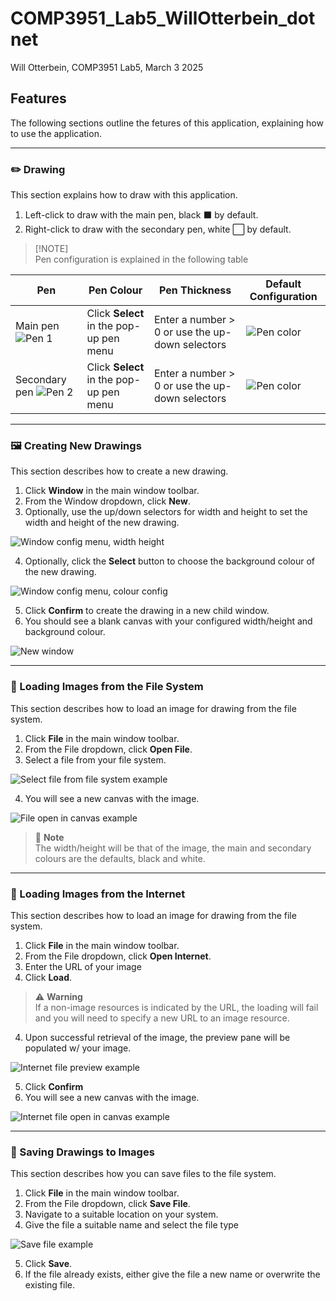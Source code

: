 # COMP3951_Lab5_WillOtterbein_dotnet
Will Otterbein, COMP3951 Lab5, March 3 2025

## Features
The following sections outline the fetures of this application, explaining how to use the application.

---
### ✏️ Drawing
This section explains how to draw with this application.

1. Left-click to draw with the main pen, black ⬛ by default.
2. Right-click to draw with the secondary pen, white ⬜ by default.

> [!NOTE] <br />
> Pen configuration is explained in the following table


| Pen                                                           | Pen Colour                            | Pen Thickness                                     | Default Configuration                                     |
| ------------------------------------------------------------- | ------------------------------------- | ------------------------------------------------- | --------------------------------------------------------- |
| Main pen ![Pen 1](./.gitresources/pen_menu_pen_1.png)         | Click **Select** in the pop-up pen menu | Enter a number > 0 or use the up-down selectors   | ![Pen color](./.gitresources/pen_menu_pen_colour.png)     |
| Secondary pen ![Pen 2](./.gitresources/pen_menu_pen_2.png)    | Click **Select** in the pop-up pen menu | Enter a number > 0 or use the up-down selectors   | ![Pen color](./.gitresources/pen_menu_pen_colour_1.png)   |

---
### 🖼️ Creating New Drawings
This section describes how to create a new drawing.

1. Click **Window** in the main window toolbar.
2. From the Window dropdown, click **New**.
3. Optionally, use the up/down selectors for width and height to set the width and height of the new drawing.

![Window config menu, width height](./.gitresources/new_window_dim.png)

4. Optionally, click the **Select** button to choose the background colour of the new drawing.

![Window config menu, colour config](./.gitresources/new_window_colour.png)

5. Click **Confirm** to create the drawing in a new child window.
6. You should see a blank canvas with your configured width/height and background colour.

![New window](./.gitresources/new_window_end.png)

---
### 📁 Loading Images from the File System
This section describes how to load an image for drawing from the file system.

1. Click **File** in the main window toolbar.
2. From the File dropdown, click **Open File**.
3. Select a file from your file system.

![Select file from file system example](./.gitresources/file_from_desktop.png)

4. You will see a new canvas with the image.

![File open in canvas example](./.gitresources/file_from_desktop_success.png)

> 📘 **Note** <br />
> The width/height will be that of the image, the main and secondary colours are the defaults, black and white.

---
### 🛜 Loading Images from the Internet 
This section describes how to load an image for drawing from the file system.

1. Click **File** in the main window toolbar.
2. From the File dropdown, click **Open Internet**.
3. Enter the URL of your image
4. Click **Load**.

> ⚠️ **Warning** <br />
> If a non-image resources is indicated by the URL, the loading will fail and you will need to specify a new URL to an image resource.

4. Upon successful retrieval of the image, the preview pane will be populated w/ your image.

![Internet file preview example](./.gitresources/file_from_internet_load_success.png)

5. Click **Confirm**
6. You will see a new canvas with the image.

![Internet file open in canvas example](./.gitresources/file_from_internet_success.png)

---
### 💾 Saving Drawings to Images
This section describes how you can save files to the file system.

1. Click **File** in the main window toolbar.
2. From the File dropdown, click **Save File**.
3. Navigate to a suitable location on your system.
4. Give the file a suitable name and select the file type

![Save file example](./.gitresources/file_save.png)

5. Click **Save**.
6. If the file already exists, either give the file a new name or overwrite the existing file.
